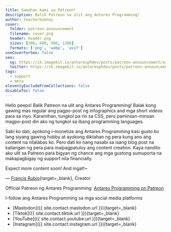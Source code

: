 ```yaml
---
title: Samahan kami sa Patreon!
description: Balik Patreon na ulit ang Antares Programming!
author: teacherbuknoy
cover:
  folder: patreon-announcement
  filename: cover.png
  header: header.png
  sizes: [300, 600, 900, 1200]
  formats: ['png', 'webp', 'avif']
useCoverForSeo: false
seo:
  og: https://ik.imagekit.io/antaresphdev/posts/patreon-announcement/og.png
  twitter: https://ik.imagekit.io/antaresphdev/posts/patreon-announcement/twitter.png
tags: 
  - support
  - meta
eleventyExcludeFromCollections: false
disableToc: false
---
```


Hello peeps! Balik Patreon na ulit ang Antares Programming!  Balak kong gawing mas regular ang pagpo-post ng infographics and mga short videos para sa inyo. Karamihan, tungkol pa rin sa CSS, pero paminsan-minsan magpo-post din ako ng tungkol sa ibang programming languages.

Sabi ko dati, ayokong i-monetize ang Antares Programming kasi gusto ko lang siyang gawing hobby at ayokong diktahan ng pera kung ano ang content na nilalabas ko. Pero dati ko nang nasabi sa isang blog post na kailangan ng pera para maipagpatuloy ang content creation. Kaya nandito ako ulit sa Patreon para bigyan ng chance ang mga gustong sumuporta na makapagbigay ng support nila financially.

Expect more content soon! And ingat!~

— [Francis Rubio](https://francisrub.io){target=_blank}, Creator

Official Patreon ng Antares Programming: <a class="primary inline button" target="_blank" href="{{ site.contact.patreon.url }}">Antares Programming on Patreon</a>

I-follow ang Antares Programming sa mga social media platforms

- [Mastodon]({{ site.contact.mastodon.url }}){target=_blank}
- [Tiktok]({{ site.contact.tiktok.url }}){target=_blank}
- [YouTube]({{ site.contact.youtube.url }}){target=_blank}
- [Instagram]({{ site.contact.instagram.url }}){target=_blank}